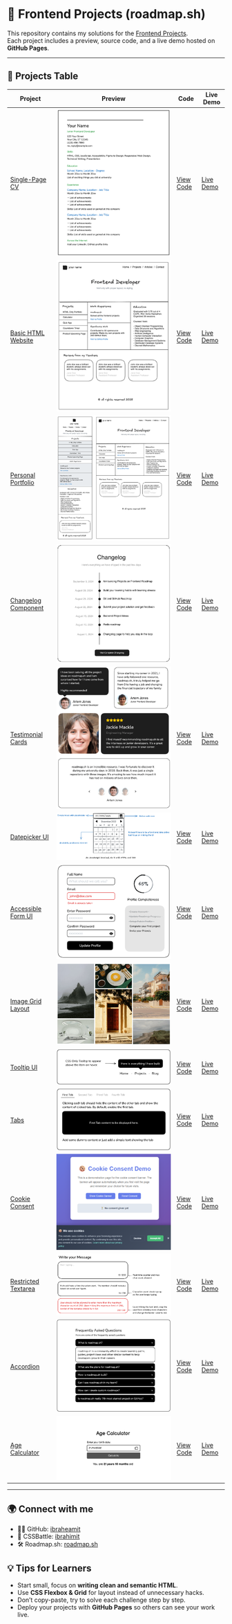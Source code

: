 # 🚀 Frontend Projects (roadmap.sh)

This repository contains my solutions for the [Frontend Projects](https://roadmap.sh/frontend/projects).  
Each project includes a preview, source code, and a live demo hosted on **GitHub Pages**.

---

## 📂 Projects Table

| Project                                                                | Preview                                              | Code                                       | Live Demo                                                                                            |
| ---------------------------------------------------------------------- | ---------------------------------------------------- | ------------------------------------------ | ---------------------------------------------------------------------------------------------------- |
| [Single-Page CV](https://roadmap.sh/projects/single-page-cv)           | ![Preview](projects/single-page-cv/preview.png)      | [View Code](projects/single-page-cv/)      | [Live Demo](https://ibraheamit.github.io/frontend-projects-roadmap.sh/projects/single-page-cv/)      |
| [Basic HTML Website](https://roadmap.sh/projects/basic-html-website)   | ![Preview](projects/basic-html-website/preview.png)  | [View Code](projects/basic-html-website/)  | [Live Demo](https://ibraheamit.github.io/frontend-projects-roadmap.sh/projects/basic-html-website/)  |
| [Personal Portfolio](https://roadmap.sh/projects/portfolio-website)    | ![Preview](projects/personal-portfolio/preview.png)  | [View Code](projects/personal-portfolio/)  | [Live Demo](https://ibraheamit.github.io/frontend-projects-roadmap.sh/projects/personal-portfolio/)  |
| [Changelog Component](https://roadmap.sh/projects/changelog-component) | ![Preview](projects/changelog-component/preview.png) | [View Code](projects/changelog-component/) | [Live Demo](https://ibraheamit.github.io/frontend-projects-roadmap.sh/projects/changelog-component/) |
| [Testimonial Cards](https://roadmap.sh/projects/testimonial-cards)     | ![Preview](projects/testimonial-cards/preview.png)   | [View Code](projects/testimonial-cards/)   | [Live Demo](https://ibraheamit.github.io/frontend-projects-roadmap.sh/projects/testimonial-cards/)   |
| [Datepicker UI](https://roadmap.sh/projects/datepicker-ui)             | ![Preview](projects/datepicker-ui/preview.png)       | [View Code](projects/datepicker-ui/)       | [Live Demo](https://ibraheamit.github.io/frontend-projects-roadmap.sh/projects/datepicker-ui/)       |
| [Accessible Form UI](https://roadmap.sh/projects/accessible-form-ui)   | ![Preview](projects/accessible-form-ui/preview.png)  | [View Code](projects/accessible-form-ui/)  | [Live Demo](https://ibraheamit.github.io/frontend-projects-roadmap.sh/projects/accessible-form-ui/)  |
| [Image Grid Layout](https://roadmap.sh/projects/image-grid)            | ![Preview](projects/image-grid/preview.jpg)          | [View Code](projects/image-grid/)          | [Live Demo](https://ibraheamit.github.io/frontend-projects-roadmap.sh/projects/image-grid/)          |
| [Tooltip UI](https://roadmap.sh/projects/tooltip-ui)                   | ![Preview](projects/tooltip-ui/preview.png)          | [View Code](projects/tooltip-ui/)          | [Live Demo](https://ibraheamit.github.io/frontend-projects-roadmap.sh/projects/tooltip-ui/)          |
| [Tabs](https://roadmap.sh/projects/simple-tabs)                        | ![Preview](projects/simple-tabs/preview.png)         | [View Code](projects/simple-tabs/)         | [Live Demo](https://ibraheamit.github.io/frontend-projects-roadmap.sh/projects/simple-tabs/)         |
| [Cookie Consent](https://roadmap.sh/projects/cookie-consent)           | ![Preview](projects/cookie-consent/preview.png)      | [View Code](projects/cookie-consent/)      | [Live Demo](https://ibraheamit.github.io/frontend-projects-roadmap.sh/projects/cookie-consent/)      |
| [Restricted Textarea](https://roadmap.sh/projects/restricted-textarea) | ![Preview](projects/restricted-textarea/preview.png) | [View Code](projects/restricted-textarea/) | [Live Demo](https://ibraheamit.github.io/frontend-projects-roadmap.sh/projects/restricted-textarea/) |
| [Accordion](https://roadmap.sh/projects/accordion)                     | ![Preview](projects/accordion/preview.png)           | [View Code](projects/accordion/)           | [Live Demo](https://ibraheamit.github.io/frontend-projects-roadmap.sh/projects/accordion/)           |
| [Age Calculator](https://roadmap.sh/projects/age-calculator)           | ![Preview](projects/age-calculator/preview.png)      | [View Code](projects/age-calculator/)      | [Live Demo](https://ibraheamit.github.io/frontend-projects-roadmap.sh/projects/age-calculator/)      |

---

## 🌍 Connect with me

- 🧑‍💻 GitHub: [ibraheamit](https://github.com/ibraheamit)
- 🎯 CSSBattle: [ibrahimit](https://cssbattle.dev/player/ibrahimit)
- 🛠️ Roadmap.sh: [roadmap.sh](https://roadmap.sh/u/ibraheamit)

## 💡 Tips for Learners

- Start small, focus on **writing clean and semantic HTML**.
- Use **CSS Flexbox & Grid** for layout instead of unnecessary hacks.
- Don’t copy-paste, try to solve each challenge step by step.
- Deploy your projects with **GitHub Pages** so others can see your work live.
